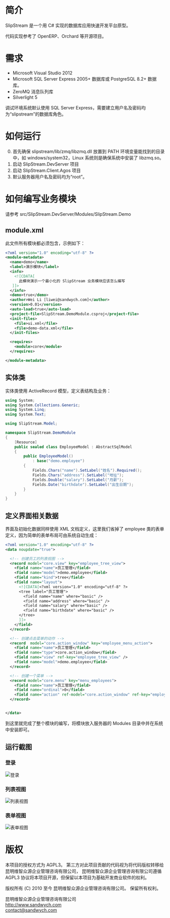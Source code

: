 # 简介

SlipStream 是一个用 C# 实现的数据库应用快速开发平台原型。

代码实现参考了 OpenERP、Orchard 等开源项目。

# 需求

* Microsoft Visual Studio 2012
* Microsoft SQL Server Express 2005+ 数据库或 PostgreSQL 8.2+ 数据库。
* ZeroMQ 消息队列库
* Silverlight 5

调试环境系统默认使用 SQL Server Express，需要建立用户名及密码均为“slipstream”的数据库角色。

# 如何运行
0. 首先确保 slipstream/lib/zmq/libzmq.dll 放置到 PATH 环境变量能找到的目录中，如 windows/system32，Linux 系统则是确保系统中安装了 libzmq.so。
1. 启动 SlipStream.DevServer 项目
2. 启动 SlipStream.Client.Agos 项目
3. 默认服务器用户名及密码均为“root”。


# 如何编写业务模块

请参考 src/SlipStream.DevServer/Modules/SlipStream.Demo

## module.xml

此文件所有模块都必须包含，示例如下：
```xml
<?xml version="1.0" encoding="utf-8" ?>
<module-metadata>
  <name>demo</name>
  <label>演示模块</label>
  <info>
    <![CDATA[
      此模块演示一个最小化的 SlipStream 业务模块应该怎么编写
   ]]>
  </info>
  <demo>true</demo>
  <author>Wei Li [liwei@sandwych.com]</author>
  <version>0.01</version>
  <auto-load>true</auto-load>
  <project-file>SlipStream.DemoModule.csproj</project-file>
  <init-files>
    <file>ui.xml</file>
    <file>demo-data.xml</file>
  </init-files>

  <requires>
    <module>core</module>
  </requires>

</module-metadata>
```
## 实体类

实体类使用 ActiveRecord 模型，定义表结构及业务：

```C#
using System;
using System.Collections.Generic;
using System.Linq;
using System.Text;

using SlipStream.Model;

namespace SlipStream.DemoModule
{
    [Resource]
    public sealed class EmployeeModel : AbstractSqlModel
    {
        public EmployeeModel()
            : base("demo.employee")
        {
            Fields.Chars("name").SetLabel("姓名").Required();
            Fields.Chars("address").SetLabel("地址");
            Fields.Double("salary").SetLabel("月薪");
            Fields.Date("birthdate").SetLabel("出生日期");
        }
    }
}
```

## 定义界面相关数据

界面及初始化数据同样使用 XML 文档定义，这里我们省掉了 employee 类的表单定义，因为简单的表单布局可由系统自动生成：
```xml
<?xml version="1.0" encoding="utf-8" ?>
<data noupdate="true">

  <!-- 创建员工的列表视图 -->
  <record model="core.view" key="employee_tree_view">
    <field name="name">员工管理</field>
    <field name="model">demo.employee</field>
    <field name="kind">tree</field>
    <field name="layout">
      <![CDATA[<?xml version="1.0" encoding="utf-8" ?>
      <tree label="员工管理">
        <field name="name" where="basic" />
        <field name="address" where="basic" />
        <field name="salary" where="basic" />
        <field name="birthdate" where="basic" />
      </tree>
      ]]>
    </field>
  </record>

  <!-- 创建点击菜单的动作 -->
  <record  model="core.action_window" key="employee_menu_action">
    <field name="name">员工管理</field>
    <field name="type">core.action_window</field>
    <field name="view" ref-key="employee_tree_view" />
    <field name="model">demo.employee</field>
  </record>

  <!-- 创建一个菜单 -->
  <record model="core.menu" key="menu_employees">
    <field name="name">员工管理</field>
    <field name="ordinal">0</field>
    <field name="action" ref-model="core.action_window" ref-key="employee_menu_action" />
  </record>


</data>
```

到这里就完成了整个模块的编写，将模块放入服务器的 Modules 目录中并在系统中安装即可。

## 运行截图

### 登录
![登录](https://github.com/Sandwych/slipstream/raw/master/doc/static/images/demo/login.png)

### 列表视图
![列表视图](https://github.com/Sandwych/slipstream/raw/master/doc/static/images/demo/list-view.png)

### 表单视图
![表单视图](https://github.com/Sandwych/slipstream/raw/master/doc/static/images/demo/formview.png)

# 版权

本项目的授权方式为 AGPL3。
第三方对此项目贡献的代码视为将代码版权转移给昆明维智众源企业管理咨询有限公司，
昆明维智众源企业管理咨询有限公司遵循 AGPL3 协议将本项目开源，但保留以本项目为基础开发商业软件的权利。

版权所有 (C) 2010 至今 昆明维智众源企业管理咨询有限公司。
保留所有权利。

昆明维智众源企业管理咨询有限公司  
http://www.sandwych.com  
contact@sandwych.com  
